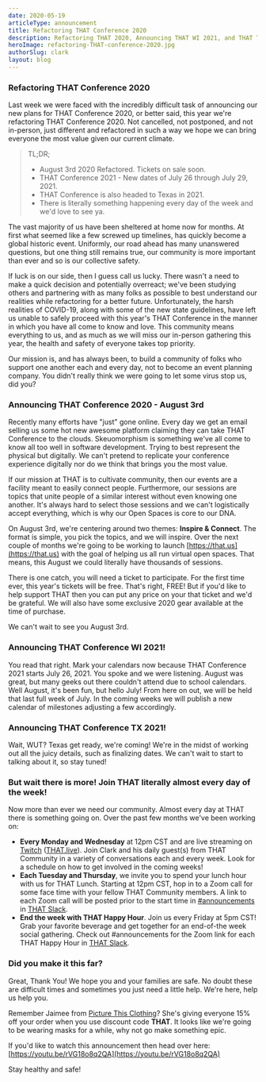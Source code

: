 ```yaml
---
date: 2020-05-19
articleType: announcement
title: Refactoring THAT Conference 2020
description: Refactoring THAT 2020, Announcing THAT WI 2021, and THAT TX 2021! Yes, you heard that all right.
heroImage: refactoring-THAT-conference-2020.jpg
authorSlug: clark
layout: blog
---
```


### Refactoring THAT Conference 2020

Last week we were faced with the incredibly difficult task of announcing our new plans for THAT Conference 2020, or better said, this year we're refactoring THAT Conference 2020. Not cancelled, not postponed, and not in-person, just different and refactored in such a way we hope we can bring everyone the most value given our current climate.

> TL;DR;
>
> - August 3rd 2020 Refactored. Tickets on sale soon.
> - THAT Conference 2021 - New dates of July 26 through July 29, 2021.
> - THAT Conference is also headed to Texas in 2021.
> - There is literally something happening every day of the week and we'd love to see ya.

The vast majority of us have been sheltered at home now for months. At first what seemed like a few screwed up timelines, has quickly become a global historic event. Uniformly, our road ahead has many unanswered questions, but one thing still remains true, our community is more important than ever and so is our collective safety.

If luck is on our side, then I guess call us lucky. There wasn't a need to make a quick decision and potentially overreact; we've been studying others and partnering with as many folks as possible to best understand our realities while refactoring for a better future. Unfortunately, the harsh realities of COVID-19, along with some of the new state guidelines, have left us unable to safely proceed with this year's THAT Conference in the manner in which you have all come to know and love. This community means everything to us, and as much as we will miss our in-person gathering this year, the health and safety of everyone takes top priority.

Our mission is, and has always been, to build a community of folks who support one another each and every day, not to become an event planning company. You didn't really think we were going to let some virus stop us, did you?

### Announcing THAT Conference 2020 - August 3rd

Recently many efforts have "just" gone online. Every day we get an email selling us some hot new awesome platform claiming they can take THAT Conference to the clouds. Skeuomorphism is something we've all come to know all too well in software development. Trying to best represent the physical but digitally. We can't pretend to replicate your conference experience digitally nor do we think that brings you the most value.

If our mission at THAT is to cultivate community, then our events are a facility meant to easily connect people. Furthermore, our sessions are topics that unite people of a similar interest without even knowing one another. It's always hard to select those sessions and we can't logistically accept everything, which is why our Open Spaces is core to our DNA.

On August 3rd, we're centering around two themes: **Inspire & Connect**. The format is simple, you pick the topics, and we will inspire. Over the next couple of months we're going to be working to launch [https://that.us](https://that.us) with the goal of helping us all run virtual open spaces. That means, this August we could literally have thousands of sessions.

There is one catch, you will need a ticket to participate. For the first time ever, this year's tickets will be free. That's right, FREE! But if you'd like to help support THAT then you can put any price on your that ticket and we'd be grateful. We will also have some exclusive 2020 gear available at the time of purchase.

We can't wait to see you August 3rd.

### Announcing THAT Conference WI 2021!

You read that right. Mark your calendars now because THAT Conference 2021 starts July 26, 2021. You spoke and we were listening. August was great, but many geeks out there couldn't attend due to school calendars. Well August, it's been fun, but hello July! From here on out, we will be held that last full week of July. In the coming weeks we will publish a new calendar of milestones adjusting a few accordingly.

### Announcing THAT Conference TX 2021!

Wait, WUT? Texas get ready, we're coming! We're in the midst of working out all the juicy details, such as finalizing dates. We can't wait to start to talking about it, so stay tuned!

### But wait there is more! Join THAT literally almost every day of the week!

Now more than ever we need our community. Almost every day at THAT there is something going on. Over the past few months we've been working on:

- **Every Monday and Wednesday** at 12pm CST and are live streaming on [Twitch](https://www.twitch.tv/thatconference) ([THAT.live](https://that.live)). Join Clark and his daily guest(s) from THAT Community in a variety of conversations each and every week. Look for a schedule on how to get involved in the coming weeks!
- **Each Tuesday and Thursday**, we invite you to spend your lunch hour with us for THAT Lunch. Starting at 12pm CST, hop in to a Zoom call for some face time with your fellow THAT Community members. A link to each Zoom call will be posted prior to the start time in [#announcements](https://thatslack.slack.com/archives/C0GN38MU2) in [THAT Slack](https://thatslack.thatconference.com/).
- **End the week with THAT Happy Hour**. Join us every Friday at 5pm CST! Grab your favorite beverage and get together for an end-of-the week social gathering. Check out #announcements for the Zoom link for each THAT Happy Hour in [THAT Slack](https://thatslack.thatconference.com/).

### Did you make it this far?

Great, Thank You! We hope you and your families are safe. No doubt these are difficult times and sometimes you just need a little help. We're here, help us help you.

Remember Jaimee from [Picture This Clothing](https://picturethisclothing.com/)? She's giving everyone 15% off your order when you use discount code **THAT**. It looks like we're going to be wearing masks for a while, why not go make something epic.

If you'd like to watch this announcement then head over here: [https://youtu.be/rVG18o8q2QA](https://youtu.be/rVG18o8q2QA)

Stay healthy and safe!
